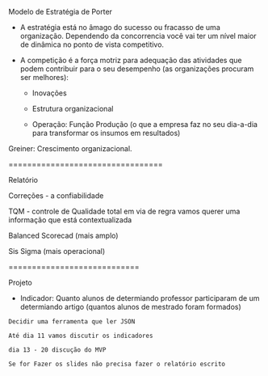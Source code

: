 Modelo de Estratégia de Porter

- A estratégia está no âmago do sucesso ou fracasso de uma organização. Dependendo da concorrencia você vai ter um nível maior de dinâmica no ponto de vista competitivo.

- A competição é a força motriz para adequação das atividades que podem contribuir para o seu desempenho (as organizações procuram ser melhores):

    - Inovações

    - Estrutura organizacional

    - Operação: Função Produção (o que a empresa faz no seu dia-a-dia para transformar os insumos em resultados)


Greiner: Crescimento organizacional.

=================================

Relatório

Correções - a confiabilidade

TQM - controle de Qualidade total em via de regra vamos querer uma informação que está contextualizada

Balanced Scorecad (mais amplo)

Sis Sigma (mais operacional)

============================


Projeto

- Indicador: Quanto alunos de determiando professor participaram de um determiando artigo 
(quantos alunos de mestrado foram formados) 

```
Decidir uma ferramenta que ler JSON

Até dia 11 vamos discutir os indicadores

dia 13 - 20 discução do MVP

Se for Fazer os slides não precisa fazer o relatório escrito

```
